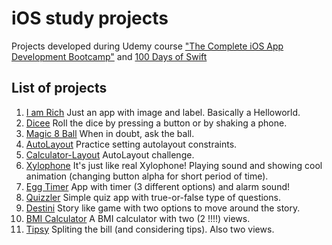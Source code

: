 # iOS study projects
Projects developed during Udemy course ["The Complete iOS App Development Bootcamp"](https://www.udemy.com/course/ios-13-app-development-bootcamp/) and [100 Days of Swift](https://www.hackingwithswift.com/100)

## List of projects
1. [I am Rich](/I-am-Rich) Just an app with image and label. Basically a Helloworld.
2. [Dicee](/Dicee) Roll the dice by pressing a button or by shaking a phone.
3. [Magic 8 Ball](/Magic-8-Ball) When in doubt, ask the ball.
4. [AutoLayout](/AutoLayout) Practice setting autolayout constraints.
5. [Calculator-Layout](/Calculator-Layout) AutoLayout challenge.
6. [Xylophone](/Xylophone) It's just like real Xylophone! Playing sound and showing cool animation (changing button alpha for short period of time).  
7. [Egg Timer](/EggTimer) App with timer (3 different options) and alarm sound!
8. [Quizzler](/Quizzler) Simple quiz app with true-or-false type of questions.
9. [Destini](/Destini) Story like game with two options to move around the story.
10. [BMI Calculator](/BMI-Calculator) A BMI calculator with two (2 !!!!) views.
11. [Tipsy](/Tipsy) Spliting the bill (and considering tips). Also two views.

